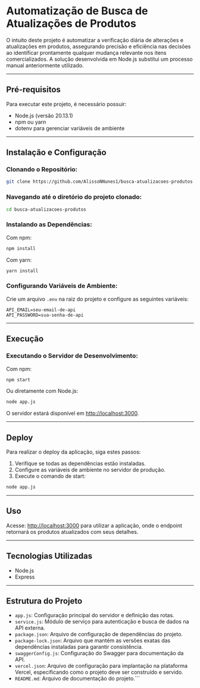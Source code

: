 
# Automatização de Busca de Atualizações de Produtos

O intuito deste projeto é automatizar a verificação diária de alterações e atualizações em produtos, assegurando precisão e eficiência nas decisões ao identificar prontamente qualquer mudança relevante nos itens comercializados. A solução desenvolvida em Node.js substitui um processo manual anteriormente utilizado.

---

## Pré-requisitos

Para executar este projeto, é necessário possuir:

- Node.js (versão 20.13.1)
- npm ou yarn
- dotenv para gerenciar variáveis de ambiente

---

## Instalação e Configuração

### Clonando o Repositório:
```bash
git clone https://github.com/AlissoNNunes1/busca-atualizacoes-produtos.git
```

### Navegando até o diretório do projeto clonado:
```bash
cd busca-atualizacoes-produtos
```

### Instalando as Dependências:

Com npm:
```bash
npm install
```

Com yarn:
```bash
yarn install
```

### Configurando Variáveis de Ambiente:

Crie um arquivo `.env` na raiz do projeto e configure as seguintes variáveis:
```
API_EMAIL=seu-email-de-api
API_PASSWORD=sua-senha-de-api
```

---

## Execução

### Executando o Servidor de Desenvolvimento:

Com npm:
```bash
npm start
```

Ou diretamente com Node.js:
```bash
node app.js
```

O servidor estará disponível em [http://localhost:3000](http://localhost:3000).

---

## Deploy

Para realizar o deploy da aplicação, siga estes passos:

1. Verifique se todas as dependências estão instaladas.
2. Configure as variáveis de ambiente no servidor de produção.
3. Execute o comando de start:
```bash
node app.js
```

---

## Uso

Acesse: [http://localhost:3000](http://localhost:3000) para utilizar a aplicação, onde o endpoint retornará os produtos atualizados com seus detalhes.

---

## Tecnologias Utilizadas

- Node.js
- Express

---

## Estrutura do Projeto

- `app.js`: Configuração principal do servidor e definição das rotas.
- `service.js`: Módulo de serviço para autenticação e busca de dados na API externa.
- `package.json`: Arquivo de configuração de dependências do projeto.
- `package-lock.json`: Arquivo que mantém as versões exatas das dependências instaladas para garantir consistência.
- `swaggerConfig.js`: Configuração do Swagger para documentação da API.
- `vercel.json`: Arquivo de configuração para implantação na plataforma Vercel, especificando como o projeto deve ser construído e servido.
- `README.md`: Arquivo de documentação do projeto.```

